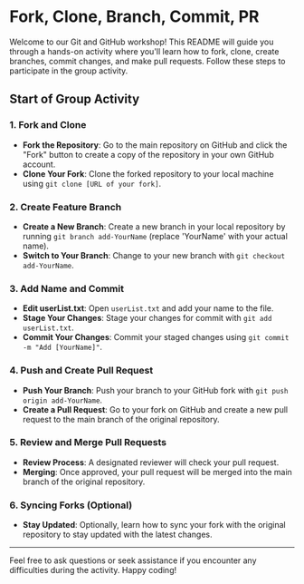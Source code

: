 # Fork, Clone, Branch, Commit, PR

Welcome to our Git and GitHub workshop! This README will guide you through a hands-on activity where you'll learn how to fork, clone, create branches, commit changes, and make pull requests. Follow these steps to participate in the group activity.

## Start of Group Activity

### 1. Fork and Clone
- **Fork the Repository**: Go to the main repository on GitHub and click the "Fork" button to create a copy of the repository in your own GitHub account.
- **Clone Your Fork**: Clone the forked repository to your local machine using `git clone [URL of your fork]`.

### 2. Create Feature Branch
- **Create a New Branch**: Create a new branch in your local repository by running `git branch add-YourName` (replace 'YourName' with your actual name).
- **Switch to Your Branch**: Change to your new branch with `git checkout add-YourName`.

### 3. Add Name and Commit
- **Edit userList.txt**: Open `userList.txt` and add your name to the file.
- **Stage Your Changes**: Stage your changes for commit with `git add userList.txt`.
- **Commit Your Changes**: Commit your staged changes using `git commit -m "Add [YourName]"`.

### 4. Push and Create Pull Request
- **Push Your Branch**: Push your branch to your GitHub fork with `git push origin add-YourName`.
- **Create a Pull Request**: Go to your fork on GitHub and create a new pull request to the main branch of the original repository.

### 5. Review and Merge Pull Requests
- **Review Process**: A designated reviewer will check your pull request.
- **Merging**: Once approved, your pull request will be merged into the main branch of the original repository.

### 6. Syncing Forks (Optional)
- **Stay Updated**: Optionally, learn how to sync your fork with the original repository to stay updated with the latest changes.

---

Feel free to ask questions or seek assistance if you encounter any difficulties during the activity. Happy coding!
